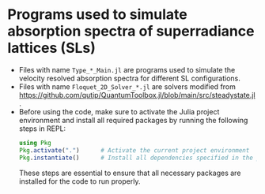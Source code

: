 # Programs used to simulate absorption spectra of superradiance lattices (SLs)
* Files with name ```Type_*_Main.jl``` are programs used to simulate the velocity resolved absorption spectra for different SL configurations.
* Files with name ```Floquet_2D_Solver_*.jl``` are solvers modified from https://github.com/qutip/QuantumToolbox.jl/blob/main/src/steadystate.jl.
* Before using the code, make sure to activate the Julia project environment and install all required packages by running the following steps in REPL:
  ```julia
  using Pkg
  Pkg.activate(".")      # Activate the current project environment
  Pkg.instantiate()      # Install all dependencies specified in the project
  ```
  These steps are essential to ensure that all necessary packages are installed for the code to run properly.
